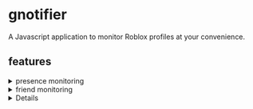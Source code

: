 # gnotifier
A Javascript application to monitor Roblox profiles at your convenience.

## features
<details>
  <summary>presence monitoring</summary>
  
  - [x] Detects when a user goes **online / offline**
  - [x] Detects when a user **joins a game** (includes name, place ID, and join link)
  - [x] Detects when a user **leaves a game**
  - [x] Detects when a user’s **last location updates**
  - [x] Detects when a user plays in a **private game (joins off)**
</details>
<details>
  <summary>friend monitoring</summary>
  
  - [x] Detects when a user **adds a new friend**
  - [x] Detects when a user **removes a friend**
</details>
<details>
  <!-- <summary>follow monitoring</summary>
  
  - [x] Detects when a user **follows someone**
  - [x] Detects when a user **unfollows someone**
  - [ ] Detects when a user **gets followed** (soon)
  - [ ] Detects when a user **gets unfollowed** (soon)
</details>

## destinations
- [x] Discord DMs
- [ ] Email (deprecated due to spam)
- [ ] SMS (deprecated due to cost)

## note
This is purely a passion project. I do not have any intentions on monetizing any parts of this project, nor am I responsible for anything done with it, regardless if it's positive or negative.

## credits
* mischargings
* clt
